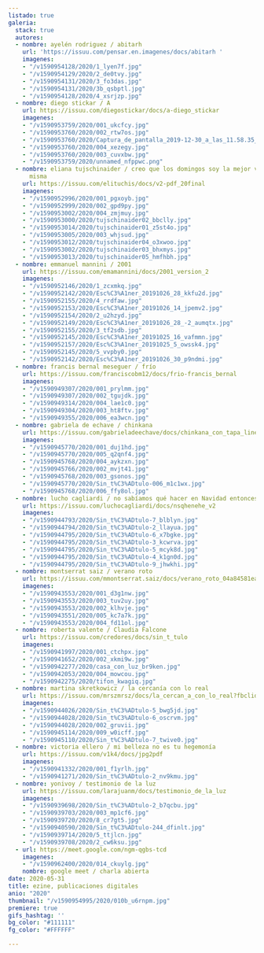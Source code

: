 ```yaml
---
listado: true
galeria:
  stack: true
  autores:
  - nombre: ayelén rodriguez / abitarh
    url: 'https://issuu.com/pensar.en.imagenes/docs/abitarh '
    imagenes:
    - "/v1590954128/2020/1_lyen7f.jpg"
    - "/v1590954129/2020/2_de0tvy.jpg"
    - "/v1590954131/2020/3_fo3das.jpg"
    - "/v1590954131/2020/3b_qsbptl.jpg"
    - "/v1590954128/2020/4_xsrjzp.jpg"
  - nombre: diego stickar / A
    url: https://issuu.com/diegostickar/docs/a-diego_stickar
    imagenes:
    - "/v1590953759/2020/001_ukcfcy.jpg"
    - "/v1590953760/2020/002_rtw7os.jpg"
    - "/v1590953760/2020/Captura_de_pantalla_2019-12-30_a_las_11.58.35_a.m._arw6uv.png"
    - "/v1590953760/2020/004_xezegy.jpg"
    - "/v1590953760/2020/003_cuvxbw.jpg"
    - "/v1590953759/2020/unnamed_nfppwc.png"
  - nombre: eliana tujschinaider / creo que los domingos soy la mejor versión de mi
      misma
    url: https://issuu.com/elituchis/docs/v2-pdf_20final
    imagenes:
    - "/v1590952996/2020/001_pgxoyb.jpg"
    - "/v1590952999/2020/002_gpd9py.jpg"
    - "/v1590953002/2020/004_zmjmuy.jpg"
    - "/v1590953000/2020/tujschinaider02_bbclly.jpg"
    - "/v1590953014/2020/tujschinaider01_z5st4o.jpg"
    - "/v1590953005/2020/003_whjsud.jpg"
    - "/v1590953012/2020/tujschinaider04_o3xwoo.jpg"
    - "/v1590953002/2020/tujschinaider03_bhxmys.jpg"
    - "/v1590953013/2020/tujschinaider05_hmfhbh.jpg"
  - nombre: emmanuel mannini / 2001
    url: https://issuu.com/emamannini/docs/2001_version_2
    imagenes:
    - "/v1590952146/2020/1_zcxmkq.jpg"
    - "/v1590952142/2020/Esc%C3%A1ner_20191026_28_kkfu2d.jpg"
    - "/v1590952155/2020/4_rrdfaw.jpg"
    - "/v1590952153/2020/Esc%C3%A1ner_20191026_14_jpemv2.jpg"
    - "/v1590952154/2020/2_u2hzyd.jpg"
    - "/v1590952149/2020/Esc%C3%A1ner_20191026_28_-2_aumqtx.jpg"
    - "/v1590952155/2020/3_tf2sdb.jpg"
    - "/v1590952145/2020/Esc%C3%A1ner_20191025_16_vafmmn.jpg"
    - "/v1590952157/2020/Esc%C3%A1ner_20191025_5_owssk4.jpg"
    - "/v1590952145/2020/5_vvpby0.jpg"
    - "/v1590952142/2020/Esc%C3%A1ner_20191026_30_p9ndmi.jpg"
  - nombre: francis bernal meseguer / frío
    url: https://issuu.com/franciscobm12/docs/frio-francis_bernal
    imagenes:
    - "/v1590949307/2020/001_prylmm.jpg"
    - "/v1590949307/2020/002_tgujdk.jpg"
    - "/v1590949314/2020/004_lae1c0.jpg"
    - "/v1590949304/2020/003_ht8ftv.jpg"
    - "/v1590949355/2020/006_ea3wcn.jpg"
  - nombre: gabriela de echave / chinkana
    url: https://issuu.com/gabrieladeechave/docs/chinkana_con_tapa_lineal
    imagenes:
    - "/v1590945770/2020/001_duj1hd.jpg"
    - "/v1590945770/2020/005_q2qnf4.jpg"
    - "/v1590945768/2020/004_aykzxn.jpg"
    - "/v1590945766/2020/002_mvjt41.jpg"
    - "/v1590945768/2020/003_gsonos.jpg"
    - "/v1590945770/2020/Sin_t%C3%ADtulo-006_m1c1wx.jpg"
    - "/v1590945768/2020/006_ffy8ol.jpg"
  - nombre: lucho cagliardi / no sabíamos qué hacer en Navidad entonces hicimos esto
    url: https://issuu.com/luchocagliardi/docs/nsqhenehe_v2
    imagenes:
    - "/v1590944793/2020/Sin_t%C3%ADtulo-7_blblyn.jpg"
    - "/v1590944794/2020/Sin_t%C3%ADtulo-2_llayua.jpg"
    - "/v1590944795/2020/Sin_t%C3%ADtulo-6_x7bgke.jpg"
    - "/v1590944795/2020/Sin_t%C3%ADtulo-3_kcwrva.jpg"
    - "/v1590944795/2020/Sin_t%C3%ADtulo-5_mcyk8d.jpg"
    - "/v1590944795/2020/Sin_t%C3%ADtulo-4_k1gn0d.jpg"
    - "/v1590944795/2020/Sin_t%C3%ADtulo-9_jhwkhi.jpg"
  - nombre: montserrat saiz / verano roto
    url: https://issuu.com/mmontserrat.saiz/docs/verano_roto_04a84581ea1b51
    imagenes:
    - "/v1590943553/2020/001_d3g1nw.jpg"
    - "/v1590943553/2020/003_tuv2uy.jpg"
    - "/v1590943553/2020/002_klhvje.jpg"
    - "/v1590943551/2020/005_kc7a7k.jpg"
    - "/v1590943553/2020/004_fd11ol.jpg"
  - nombre: roberta valente / Claudia Falcone
    url: https://issuu.com/credores/docs/sin_t_tulo
    imagenes:
    - "/v1590941997/2020/001_ctchpx.jpg"
    - "/v1590941652/2020/002_xkmi9w.jpg"
    - "/v1590942277/2020/casa_con_luz_br9ken.jpg"
    - "/v1590942053/2020/004_mowcou.jpg"
    - "/v1590942275/2020/tifon_kwagiq.jpg"
  - nombre: martina skretkowicz / la cercanía con lo real
    url: https://issuu.com/mrszmrsz/docs/la_cercan_a_con_lo_real?fbclid=IwAR07tA4A5MJXLjylOov7h32OJOSz9ECKTy86mh690j7Dmsw4cXLR7VJU56Q
    imagenes:
    - "/v1590944026/2020/Sin_t%C3%ADtulo-5_bwg5jd.jpg"
    - "/v1590944028/2020/Sin_t%C3%ADtulo-6_oscrvm.jpg"
    - "/v1590944028/2020/002_gruvii.jpg"
    - "/v1590945114/2020/009_w0icff.jpg"
    - "/v1590945110/2020/Sin_t%C3%ADtulo-7_twive0.jpg"
  - nombre: victoria ellero / mi belleza no es tu hegemonía
    url: https://issuu.com/v1k4/docs/jpg2pdf
    imagenes:
    - "/v1590941332/2020/001_f1yrlh.jpg"
    - "/v1590941271/2020/Sin_t%C3%ADtulo-2_nv9kmu.jpg"
  - nombre: yonivoy / testimonio de la luz
    url: https://issuu.com/larajuanm/docs/testimonio_de_la_luz
    imagenes:
    - "/v1590939698/2020/Sin_t%C3%ADtulo-2_b7qcbu.jpg"
    - "/v1590939703/2020/003_mp1cf6.jpg"
    - "/v1590939720/2020/8_cr7gt5.jpg"
    - "/v1590940590/2020/Sin_t%C3%ADtulo-244_dfinlt.jpg"
    - "/v1590939714/2020/5_ttjlcn.jpg"
    - "/v1590939708/2020/2_cw6ksu.jpg"
  - url: https://meet.google.com/ngm-qgbs-tcd
    imagenes:
    - "/v1590962400/2020/014_ckuylg.jpg"
    nombre: google meet / charla abierta
date: 2020-05-31
title: ezine, publicaciones digitales
anio: "2020"
thumbnail: "/v1590954995/2020/010b_u6rnpm.jpg"
premiere: true
gifs_hashtag: ''
bg_color: "#111111"
fg_color: "#FFFFFF"

---
```

